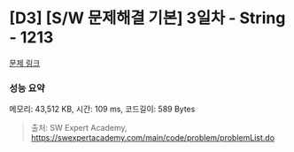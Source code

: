 # [D3] [S/W 문제해결 기본] 3일차 - String - 1213 

[문제 링크](https://swexpertacademy.com/main/code/problem/problemDetail.do?contestProbId=AV14P0c6AAUCFAYi) 

### 성능 요약

메모리: 43,512 KB, 시간: 109 ms, 코드길이: 589 Bytes



> 출처: SW Expert Academy, https://swexpertacademy.com/main/code/problem/problemList.do